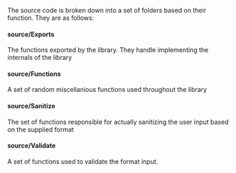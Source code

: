 The source code is broken down into a set of folders based on their function. They are as follows:

#### source/Exports

The functions exported by the library. They handle implementing the internals of the library

#### source/Functions

A set of random miscellanious functions used throughout the library

#### source/Sanitize

The set of functions responsible for actually sanitizing the user input based on the supplied format

#### source/Validate

A set of functions used to validate the format input.
